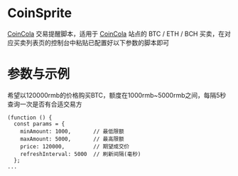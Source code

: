 # CoinSprite
[CoinCola](https://www.coincola.com/) 交易提醒脚本，适用于 [CoinCola](https://www.coincola.com/) 站点的 BTC / ETH / BCH 买卖，在对应买卖列表页的控制台中粘贴已配置好以下参数的脚本即可

# 参数与示例
希望以120000rmb的价格购买BTC，额度在1000rmb~5000rmb之间，每隔5秒查询一次是否有合适交易方
```
(function () {
  const params = {
    minAmount: 1000,       // 最低限额
    maxAmount: 5000,       // 最高限额
    price: 120000,         // 期望成交价
    refreshInterval: 5000  // 刷新间隔(毫秒)
  };
...
```
